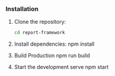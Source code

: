 ### Installation

1. Clone the repository:

   ```sh
   cd report-framework
2. Install dependencies:
   npm install
3. Build Production
   npm run build
4. Start the development serve
    npm start
